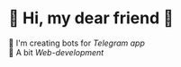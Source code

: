  # 👋 Hi, my dear friend 👋 

 🤖 I'm creating bots for _Telegram app_ <br/>
 🐍 A bit _Web-development_

<!---
policememos/policememos is a ✨ special ✨ repository because its `README.md` (this file) appears on your GitHub profile.
You can click the Preview link to take a look at your changes.
--->
